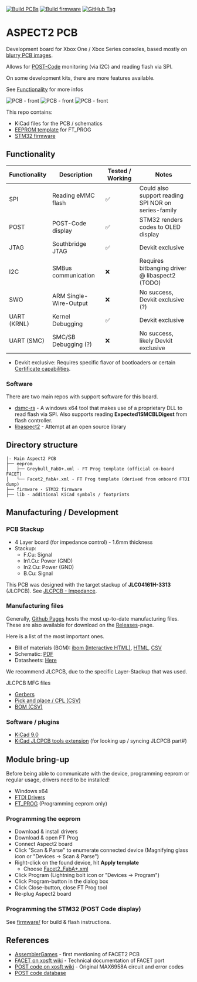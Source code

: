 [![Build PCBs](https://github.com/xboxoneresearch/ASPECT2-PCB/actions/workflows/build_pcbs.yml/badge.svg)](https://github.com/xboxoneresearch/ASPECT2-PCB/actions/workflows/build_pcbs.yml)
[![Build firmware](https://github.com/xboxoneresearch/ASPECT2-PCB/actions/workflows/build_stm32_fw.yml/badge.svg)](https://github.com/xboxoneresearch/ASPECT2-PCB/actions/workflows/build_stm32_fw.yml)
[![GitHub Tag](https://img.shields.io/github/v/tag/XboxOneResearch/ASPECT2-PCB)](https://github.com/xboxoneresearch/ASPECT2-PCB/releases)


# ASPECT2 PCB

Development board for Xbox One / Xbox Series consoles, based mostly on [blurry PCB images](https://xboxoneresearch.github.io/wiki/hardware/facet/#external-pcb).

Allows for [POST-Code](https://xboxoneresearch.github.io/wiki/hardware/post/) monitoring (via I2C) and reading flash via SPI.

On some development kits, there are more features available.

See [Functionality](#functionality) for more infos

![PCB - front](https://xboxoneresearch.github.io/ASPECT2-PCB/3D/FACET-3D_top.png)
![PCB - front](https://xboxoneresearch.github.io/ASPECT2-PCB/3D/FACET-3D_top30deg.png)
![PCB - front](https://xboxoneresearch.github.io/ASPECT2-PCB/3D/FACET-3D_bottom.png)


This repo contains:

* KiCad files for the PCB / schematics
* [EEPROM template](./eeprom/) for FT_PROG
* [STM32 firmware](./firmware/)

## Functionality

| Functionality | Description            | Tested / Working   | Notes                                               |
| ------------- | ---------------------- | ------------------ | --------------------------------------------------- |
| SPI           | Reading eMMC flash     | ✅                 | Could also support reading SPI NOR on series-family |
| POST          | POST-Code display      | ✅                 | STM32 renders codes to OLED display                 |
| JTAG          | Southbridge JTAG       | ✅                 | Devkit exclusive                                    |
| I2C           | SMBus communication    | ❌                 | Requires bitbanging driver @ libaspect2 (TODO)      |
| SWO           | ARM Single-Wire-Output | ❌                 | No success, Devkit exclusive (?)                    |
| UART (KRNL)   | Kernel Debugging       | ✅                 | Devkit exclusive                                    |
| UART (SMC)    | SMC/SB Debugging (?)   | ❌                 | No success, likely Devkit exclusive                 |


* Devkit exclusive: Requires specific flavor of bootloaders or certain [Certificate capabilities](https://xboxoneresearch.github.io/wiki/security/certificates/#capabilities).


### Software

There are two main repos with support software for this board.

- [dsmc-rs]() - A windows x64 tool that makes use of a proprietary DLL to read flash via SPI. Also supports reading **Expected1SMCBLDigest** from flash controller.
- [libaspect2](https://github.com/xboxoneresearch/libaspect2) - Attempt at an open source library

## Directory structure

```text
|- Main Aspect2 PCB
├── eeprom
│   ├── Greybull_FabD+.xml - FT Prog template (official on-board FACET)
│   └── Facet2_fabA+.xml - FT Prog template (derived from onboard FTDI dump)
├── firmware - STM32 firmware
├── lib - additional KiCad symbols / footprints
```

## Manufacturing / Development

### PCB Stackup

- 4 Layer board (for impedance control) - 1.6mm thickness
- Stackup:
  - F.Cu: Signal
  - In1.Cu: Power (GND)
  - In2.Cu: Power (GND)
  - B.Cu: Signal

This PCB was designed with the target stackup of **JLC04161H-3313** (JLCPCB). See [JLCPCB - Impedance](https://jlcpcb.com/impedance).

### Manufacturing files

Generally, [Github Pages](https://xboxoneresearch.github.io/ASPECT2-PCB/) hosts the most up-to-date manufacturing files.
These are also available for download on the [Releases](https://github.com/xboxoneresearch/ASPECT2-PCB/releases)-page.

Here is a list of the most important ones.

- Bill of materials (BOM): [ibom (Interactive HTML)](https://xboxoneresearch.github.io/ASPECT2-PCB/Assembly/FACET-ibom.html), [HTML](https://xboxoneresearch.github.io/ASPECT2-PCB/BoM/Generic/FACET-bom.html), [CSV](https://xboxoneresearch.github.io/ASPECT2-PCB/BoM/Generic/FACET-bom.csv)
- Schematic: [PDF](https://xboxoneresearch.github.io/ASPECT2-PCB/Schematic/FACET-schematic.pdf)
- Datasheets: [Here](https://xboxoneresearch.github.io/ASPECT2-PCB/Browse/FACET-navigate_Schematic_docs.html#basic_download_datasheets)

We recommend JLCPCB, due to the specific Layer-Stackup that was used.

JLCPCB MFG files

- [Gerbers](https://xboxoneresearch.github.io/ASPECT2-PCB/Manufacturers/FACET-_JLCPCB_compress.zip)
- [Pick and place / CPL (CSV)](https://xboxoneresearch.github.io/ASPECT2-PCB/Manufacturers/JLCPCB/FACET_cpl_jlc.csv)
- [BOM (CSV)](https://xboxoneresearch.github.io/ASPECT2-PCB/Manufacturers/JLCPCB/FACET_bom_jlc.csv)

### Software / plugins

* [KiCad 9.0](https://www.kicad.org/download/)
* [KiCad JLCPCB tools extension](https://github.com/Bouni/kicad-jlcpcb-tools) (for looking up / syncing JLCPCB part#)

## Module bring-up

Before being able to communicate with the device, programming eeprom or regular usage, drivers need to be installed!

* Windows x64
* [FTDI Drivers](https://ftdichip.com/wp-content/uploads/2021/08/CDM212364_Setup.zip)
* [FT_PROG](https://ftdichip.com/utilities/#ft_prog) (Programming eeprom only)

### Programming the eeprom

* Download & install drivers
* Download & open FT Prog
* Connect Aspect2 board
* Click "Scan & Parse" to enumerate connected device (Magnifying glass icon or "Devices -> Scan & Parse")
* Right-click on the found device, hit **Apply template**
  - Choose [Facet2_FabA+.xml](./eeprom/Facet2_FabA+.xml)
* Click Program (Lightning bolt icon or "Devices -> Program")
* Click Program-button in the dialog box
* Click Close-button, close FT Prog tool
* Re-plug Aspect2 board

### Programming the STM32 (POST Code display)

See [firmware/](./firmware/) for build & flash instructions.

## References

- [AssemblerGames](https://web.archive.org/web/20250327165519/https://assemblergames.org/viewtopic.php?p=870129) - first mentioning of FACET2 PCB
- [FACET on xosft wiki](https://xboxoneresearch.github.io/wiki/hardware/facet/) - Technical documentation of FACET port
- [POST code on xosft wiki](https://xboxoneresearch.github.io/wiki/hardware/post/) - Original MAX6958A circuit and error codes
- [POST code database](https://errors.xboxresearch.com)
